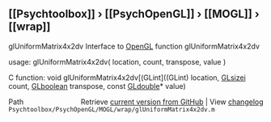 ## [[Psychtoolbox]] &#8250; [[PsychOpenGL]] &#8250; [[MOGL]] &#8250; [[wrap]]

glUniformMatrix4x2dv  Interface to [OpenGL](OpenGL) function glUniformMatrix4x2dv  
  
usage:  glUniformMatrix4x2dv( location, count, transpose, value )  
  
C function:  void glUniformMatrix4x2dv[(GLint]((GLint) location, [GLsizei](GLsizei) count, [GLboolean](GLboolean) transpose, const [GLdouble](GLdouble)\* value)  




<div class="code_header" style="text-align:right;">
  <span style="float:left;">Path&nbsp;&nbsp;</span> <span class="counter">Retrieve <a href=
  "https://raw.github.com/Psychtoolbox-3/Psychtoolbox-3/beta/Psychtoolbox/PsychOpenGL/MOGL/wrap/glUniformMatrix4x2dv.m">current version from GitHub</a> | View <a href=
  "https://github.com/Psychtoolbox-3/Psychtoolbox-3/commits/beta/Psychtoolbox/PsychOpenGL/MOGL/wrap/glUniformMatrix4x2dv.m">changelog</a></span>
</div>
<div class="code">
  <code>Psychtoolbox/PsychOpenGL/MOGL/wrap/glUniformMatrix4x2dv.m</code>
</div>

